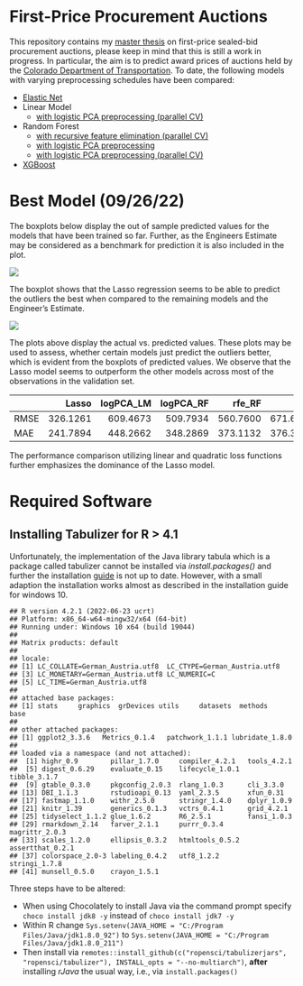 First-Price Procurement Auctions
================

This repository contains my [master
thesis](https://github.com/Base-R-Best-R/Auction/blob/main/Thesis/Thesis_FPSBPA.pdf)
on first-price sealed-bid procurement auctions, please keep in mind that
this is still a work in progress. In particular, the aim is to predict
award prices of auctions held by the [Colorado Department of
Transportation](https://codot.gov/business/bidding/bid-tab-archives). To
date, the following models with varying preprocessing schedules have
been compared:

-   [Elastic
    Net](https://github.com/Base-R-Best-R/Auction/blob/main/Code/Models/Colab/CV_elastic_net.ipynb)
-   Linear Model
    -   [with logistic PCA preprocessing (parallel
        CV)](https://github.com/Base-R-Best-R/Auction/blob/main/Code/Models/Colab/CV_PreProcess_LM.ipynb)
-   Random Forest
    -   [with recursive feature elimination (parallel
        CV)](https://github.com/Base-R-Best-R/Auction/blob/main/Code/Models/Colab/CV_RecursiveFeatureElimination_RF.ipynb)
    -   [with logistic PCA
        preprocessing](https://github.com/Base-R-Best-R/Auction/blob/main/Code/Models/Colab/Nested_CV_PCA_RF.ipynb)
    -   [with logistic PCA preprocessing (parallel
        CV)](https://github.com/Base-R-Best-R/Auction/blob/main/Code/Models/Colab/Parallel_NestedCV_RF.ipynb)
-   [XGBoost](https://github.com/Base-R-Best-R/Auction/blob/main/Code/Models/Colab/XGboost.ipynb)

# Best Model (09/26/22)

The boxplots below display the out of sample predicted values for the
models that have been trained so far. Further, as the Engineers Estimate
may be considered as a benchmark for prediction it is also included in
the plot.

![](README_files/figure-gfm/unnamed-chunk-2-1.png)<!-- -->

The boxplot shows that the Lasso regression seems to be able to predict
the outliers the best when compared to the remaining models and the
Engineer’s Estimate.

![](README_files/figure-gfm/unnamed-chunk-3-1.png)<!-- -->

The plots above display the actual vs. predicted values. These plots may
be used to assess, whether certain models just predict the outliers
better, which is evident from the boxplots of predicted values. We
observe that the Lasso model seems to outperform the other models across
most of the observations in the validation set.

|      |    Lasso | logPCA_LM | logPCA_RF |   rfe_RF |      XGB | Eng. Est. |
|:-----|---------:|----------:|----------:|---------:|---------:|----------:|
| RMSE | 326.1261 |  609.4673 |  509.7934 | 560.7600 | 671.6634 |  497.0567 |
| MAE  | 241.7894 |  448.2662 |  348.2869 | 373.1132 | 376.3191 |  327.9388 |

The performance comparison utilizing linear and quadratic loss functions
further emphasizes the dominance of the Lasso model.

# Required Software

## Installing Tabulizer for R \> 4.1

Unfortunately, the implementation of the Java library tabula which is a
package called tabulizer cannot be installed via *install.packages()*
and further the installation
[guide](https://github.com/ropensci/tabulizer) is not up to date.
However, with a small adaption the installation works almost as
described in the installation guide for windows 10.

    ## R version 4.2.1 (2022-06-23 ucrt)
    ## Platform: x86_64-w64-mingw32/x64 (64-bit)
    ## Running under: Windows 10 x64 (build 19044)
    ## 
    ## Matrix products: default
    ## 
    ## locale:
    ## [1] LC_COLLATE=German_Austria.utf8  LC_CTYPE=German_Austria.utf8   
    ## [3] LC_MONETARY=German_Austria.utf8 LC_NUMERIC=C                   
    ## [5] LC_TIME=German_Austria.utf8    
    ## 
    ## attached base packages:
    ## [1] stats     graphics  grDevices utils     datasets  methods   base     
    ## 
    ## other attached packages:
    ## [1] ggplot2_3.3.6   Metrics_0.1.4   patchwork_1.1.1 lubridate_1.8.0
    ## 
    ## loaded via a namespace (and not attached):
    ##  [1] highr_0.9        pillar_1.7.0     compiler_4.2.1   tools_4.2.1     
    ##  [5] digest_0.6.29    evaluate_0.15    lifecycle_1.0.1  tibble_3.1.7    
    ##  [9] gtable_0.3.0     pkgconfig_2.0.3  rlang_1.0.3      cli_3.3.0       
    ## [13] DBI_1.1.3        rstudioapi_0.13  yaml_2.3.5       xfun_0.31       
    ## [17] fastmap_1.1.0    withr_2.5.0      stringr_1.4.0    dplyr_1.0.9     
    ## [21] knitr_1.39       generics_0.1.3   vctrs_0.4.1      grid_4.2.1      
    ## [25] tidyselect_1.1.2 glue_1.6.2       R6_2.5.1         fansi_1.0.3     
    ## [29] rmarkdown_2.14   farver_2.1.1     purrr_0.3.4      magrittr_2.0.3  
    ## [33] scales_1.2.0     ellipsis_0.3.2   htmltools_0.5.2  assertthat_0.2.1
    ## [37] colorspace_2.0-3 labeling_0.4.2   utf8_1.2.2       stringi_1.7.8   
    ## [41] munsell_0.5.0    crayon_1.5.1

Three steps have to be altered:

-   When using Chocolately to install Java via the command prompt
    specify `choco install jdk8 -y` instead of `choco install jdk7 -y`
-   Within R change
    `Sys.setenv(JAVA_HOME = "C:/Program Files/Java/jdk1.8.0_92")` to
    `Sys.setenv(JAVA_HOME = "C:/Program Files/Java/jdk1.8.0_211")`
-   Then install via
    `remotes::install_github(c("ropensci/tabulizerjars", "ropensci/tabulizer"), INSTALL_opts = "--no-multiarch")`,
    **after** installing *rJava* the usual way, i.e., via
    `install.packages()`
